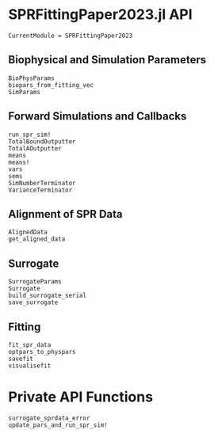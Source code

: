 # SPRFittingPaper2023.jl API
```@meta
CurrentModule = SPRFittingPaper2023
```

## Biophysical and Simulation Parameters

```@docs
BioPhysParams
biopars_from_fitting_vec
SimParams
```

## Forward Simulations and Callbacks

```@docs
run_spr_sim!
TotalBoundOutputter
TotalAOutputter
means
means!
vars
sems
SimNumberTerminator
VarianceTerminator
```

## Alignment of SPR Data

```@docs
AlignedData
get_aligned_data
```

## Surrogate

```@docs
SurrogateParams
Surrogate
build_surrogate_serial
save_surrogate
```

## Fitting

```@docs
fit_spr_data
optpars_to_physpars
savefit
visualisefit
```

# Private API Functions

```@docs
surrogate_sprdata_error
update_pars_and_run_spr_sim!
```